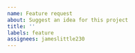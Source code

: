 ```yaml
---
name: Feature request
about: Suggest an idea for this project
title: ''
labels: feature
assignees: jameslittle230
---
```


<!--

Thanks for submitting a feature request for Stork! Stork is *very much* accepting feature requests, and I appreciate all suggestions. Your feature will go onto my list and I'll get to it when I have time, probably.

Before submitting a feature request, please:

- Look at the [project roadmap](https://stork-search.net/roadmap) to see where Stork is going, what features are coming down the pipeline, and what I hope to accomplish
- Look at the [existing feature issues](https://github.com/jameslittle230/stork/issues?q=is%3Aissue+label%3Afeature+) to make sure the feature you're requesting hasn't already been requested.

Thanks!
James

-->